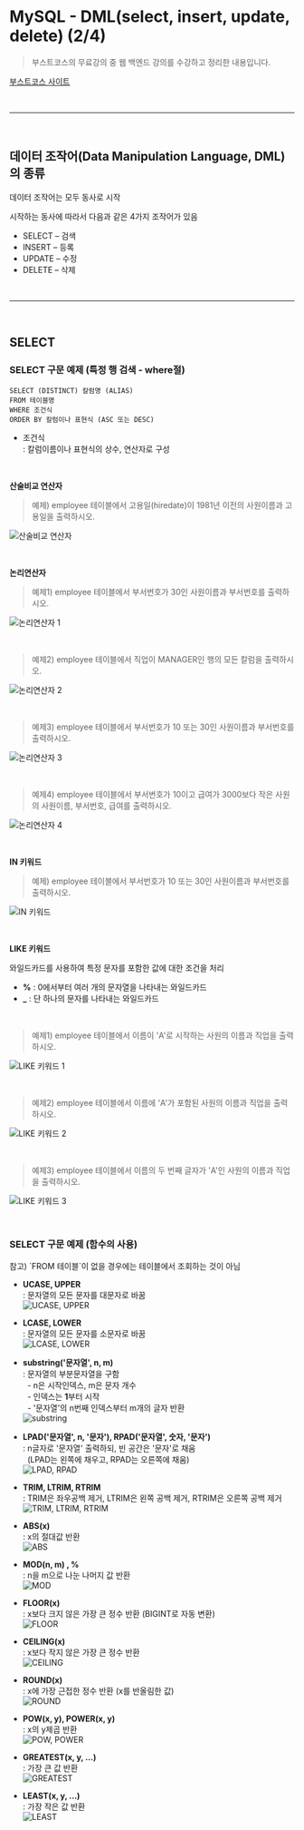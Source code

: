 # MySQL - DML(select, insert, update, delete) (2/4)

> 부스트코스의 무료강의 중 웹 백엔드 강의를 수강하고 정리한 내용입니다.

[부스트코스 사이트](https://www.boostcourse.org/opencourse)

<br>

---

<br>

## **데이터 조작어(Data Manipulation Language, DML)의 종류**

데이터 조작어는 모두 동사로 시작

시작하는 동사에 따라서 다음과 같은 4가지 조작어가 있음

- SELECT – 검색
- INSERT – 등록
- UPDATE – 수정
-  DELETE – 삭제

<br>

---

<br>

## **SELECT**

### **SELECT 구문 예제 (특정 행 검색 - where절)**

```
SELECT (DISTINCT) 칼럼명 (ALIAS) 
FROM 테이블명 
WHERE 조건식
ORDER BY 칼럼이나 표현식 (ASC 또는 DESC)
```

- 조건식  
  : 칼럼이름이나 표현식의 상수, 연산자로 구성

<br>

**산술비교 연산자**

> 예제) employee 테이블에서 고용일(hiredate)이 1981년 이전의 사원이름과 고용일을 출력하시오.

![산술비교 연산자](./img/07_select_where1.png)

<br>

**논리연산자**  

> 예제1) employee 테이블에서 부서번호가 30인 사원이름과 부서번호를 출력하시오.

![논리연산자 1](./img/07_select_where2.png)

<br>

> 예제2) employee 테이블에서 직업이 MANAGER인 행의 모든 칼럼을 출력하시오.

![논리연산자 2](./img/07_select_where3.png)

<br>

> 예제3) employee 테이블에서 부서번호가 10 또는 30인 사원이름과 부서번호를 출력하시오.

![논리연산자 3](./img/07_select_where4.png)

<br>

> 예제4) employee 테이블에서 부서번호가 10이고 급여가 3000보다 작은 사원의 사원이름, 부서번호, 급여를 출력하시오.

![논리연산자 4](./img/07_select_where4.png)

<br>

**IN 키워드**

> 예제) employee 테이블에서 부서번호가 10 또는 30인 사원이름과 부서번호를 출력하시오.

![IN 키워드](./img/07_select_in.png)

<br>

**LIKE 키워드**

와일드카드를 사용하여 특정 문자를 포함한 값에 대한 조건을 처리

- **%** : 0에서부터 여러 개의 문자열을 나타내는 와일드카드
- **\_** : 단 하나의 문자를 나타내는 와일드카드

<br>

> 예제1) employee 테이블에서 이름이 'A'로 시작하는 사원의 이름과 직업을 출력하시오.

![LIKE 키워드 1](./img/07_select_like1.png)

<br>

> 예제2) employee 테이블에서 이름에 'A'가 포함된 사원의 이름과 직업을 출력하시오.

![LIKE 키워드 2](./img/07_select_like2.png)

<br>

> 예제3) employee 테이블에서 이름의 두 번째 글자가 'A'인 사원의 이름과 직업을 출력하시오.

![LIKE 키워드 3](./img/07_select_like3.png)

<br>

### **SELECT 구문 예제 (함수의 사용)**

참고) \`FROM 테이블\`이 없을 경우에는 테이블에서 조회하는 것이 아님

- **UCASE, UPPER**  
  : 문자열의 모든 문자를 대문자로 바꿈  
  ![UCASE, UPPER](./img/07_select_ucase_upper.png)

- **LCASE, LOWER**  
  : 문자열의 모든 문자를 소문자로 바꿈  
  ![LCASE, LOWER](./img/07_select_lcase_lower.png)

- **substring('문자열', n, m)**  
  : 문자열의 부분문자열을 구함  
    - n은 시작인덱스, m은 문자 개수  
    - 인덱스는 **1**부터 시작  
    - '문자열'의 n번째 인덱스부터 m개의 글자 반환  
  ![substring](./img/07_select_substring.png)

- **LPAD('문자열', n, '문자'), RPAD('문자열', 숫자, '문자')**  
  : n글자로 '문자열' 출력하되, 빈 공간은 '문자'로 채움  
    (LPAD는 왼쪽에 채우고, RPAD는 오른쪽에 채움)  
  ![LPAD, RPAD](./img/07_select_lpad_rpad.png)

- **TRIM, LTRIM, RTRIM**  
  : TRIM은 좌우공백 제거, LTRIM은 왼쪽 공백 제거, RTRIM은 오른쪽 공백 제거  
  ![TRIM, LTRIM, RTRIM](./img/07_select_trim.png)

- **ABS(x)**  
  : x의 절대값 반환  
  ![ABS](./img/07_select_abs.png)

- **MOD(n, m) , %**  
  : n을 m으로 나눈 나머지 값 반환  
  ![MOD](./img/07_select_mod.png)

- **FLOOR(x)**  
  : x보다 크지 않은 가장 큰 정수 반환 (BIGINT로 자동 변환)  
  ![FLOOR](./img/07_select_floor.png)

- **CEILING(x)**  
  : x보다 작지 않은 가장 큰 정수 반환  
  ![CEILING](./img/07_select_ceiling.png)

- **ROUND(x)**  
  : x에 가장 근접한 정수 반환 (x를 반올림한 값)  
  ![ROUND](./img/07_select_round.png)

- **POW(x, y), POWER(x, y)**  
  : x의 y제곱 반환  
  ![POW, POWER](./img/07_select_pow_power.png)

- **GREATEST(x, y, ...)**  
  : 가장 큰 값 반환  
  ![GREATEST](./img/07_select_greatest.png)

- **LEAST(x, y, ...)**  
  : 가장 작은 값 반환  
  ![LEAST](./img/07_select_least.png)